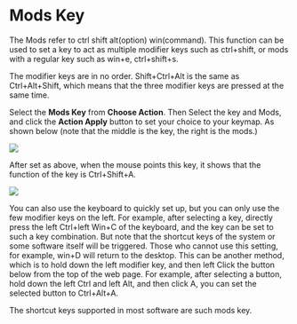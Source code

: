 # Mods Key

The Mods refer to ctrl shift alt(option) win(command). This function can be used to set a key to act as multiple modifier keys such as ctrl+shift, or mods with a regular key such as win+e, ctrl+shift+s.

The modifier keys are in no order. Shift+Ctrl+Alt is the same as Ctrl+Alt+Shift, which means that the three modifier keys are pressed at the same time.

Select the **Mods Key** from **Choose Action**. Then Select the key and Mods, and click the **Action Apply** button to set your choice to your keymap. As shown below (note that the middle is the key, the right is the mods.)

![](/assets/mods-keys-01.png)

After set as above, when the mouse points this key, it shows that the function of the key is Ctrl+Shift+A.

<div style="width: 248px">

![](/assets/mods-keys-02.png?248)
</div>

You can also use the keyboard to quickly set up, but you can only use the few modifier keys on the left. For example, after selecting a key, directly press the left Ctrl+left Win+C of the keyboard, and the key can be set to such a key combination. But note that the shortcut keys of the system or some software itself will be triggered. Those who cannot use this setting, for example, win+D will return to the desktop. This can be another method, which is to hold down the left modifier key, and then left Click the button below from the top of the web page. For example, after selecting a button, hold down the left Ctrl and left Alt, and then click A, you can set the selected button to Ctrl+Alt+A.

The shortcut keys supported in most software are such mods key.